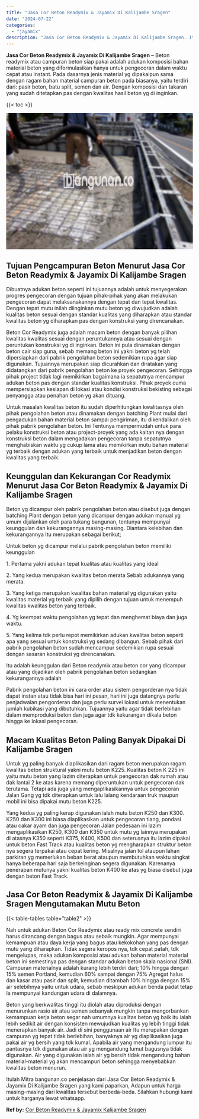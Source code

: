 ```yaml
---
title: "Jasa Cor Beton Readymix & Jayamix Di Kalijambe Sragen"
date: "2024-07-22"
categories: 
  - "jayamix"
description: "Jasa Cor Beton Readymix & Jayamix Di Kalijambe Sragen. Itulah Mitra bangunan.co penjelasan dari Jasa Cor Beton Readymix & Jayamix Di Kalijambe Sragen yang ka..."
---
```


**Jasa Cor Beton Readymix & Jayamix Di Kalijambe Sragen** – Beton readymix atau campuran beton siap pakai adalah adukan komposisi bahan material beton yang diformulasikan hanya untuk pengecoran dalam waktu cepat atau instant. Pada dasarnya jenis material yg dipakaipun sama dengan ragam bahan material campuran beton pada biasanya, yaitu terdiri dari: pasir beton, batu split, semen dan air. Dengan komposisi dan takaran yang sudah ditetapkan pas dengan kwalitas hasil beton yg di inginkan.

{{< toc >}}

![Jasa Cor Beton Readymix & Jayamix Di Kalijambe Sragen](/images/jasa-cor-readymix-51.png)

## Tujuan Pengcampuran Beton Menurut Jasa Cor Beton Readymix & Jayamix Di Kalijambe Sragen

Dibuatnya adukan beton seperti ini tujuannya adalah untuk menyegerakan progres pengecoran dengan tujuan pihak-pihak yang akan melakukan pengecoran dapat melaksanakannya dengan tepat dan tepat kwalitas. Dengan tepat mutu inilah diinginkan mutu beton yg diwujudkan adalah kualitas beton sesuai dengan standar kualitas yang diharapkan atau standar kwalitas beton yg diharapkan pas dengan konstruksi yang direncanakan.

Beton Cor Readymix juga adalah macam beton dengan banyak pilihan kwalitas kwalitas sesuai dengan peruntukannya atau sesuai dengan peruntukan konstruksi yg di inginkan. Beton ini pula dinamakan dengan beton cair siap guna, sebab memang beton ini yakni beton yg telah dipersiapkan dari pabrik pengolahan beton sedemikian rupa agar siap digunakan. Tujuannya merupakan siap dicurahkan dan diratakan yang didatangkan dari pabrik pengolahan beton ke proyek pengecoran. Sehingga pihak project tidak lagi memikirkan bagaimana ia sepatutnya mencampur adukan beton pas dengan standar kualitas konstruksi. Pihak proyek cuma mempersiapkan kesiapan di lokasi atau kondisi konstruksi bekisting sebagai penyangga atau penahan beton yg akan dituang.

Untuk masalah kwalitas beton itu sudah diperhitungkan kwalitasnya oleh pihak pengolahan beton atau dinamakan dengan batching Plant mulai dari pengadukan bahan material beton sampai pengiriman, itu dikendalikan oleh pihak pabrik pengolahan beton. Ini Tentunya mempermudah untuk para pelaku konstruksi beton atau project-proyek yang ada kaitan nya dengan konstruksi beton dalam mengadakan pengecoran tanpa sepatutnya menghabiskan waktu yg cukup lama atau memikirkan mutu bahan material yg terbaik dengan adukan yang terbaik untuk menjadikan beton dengan kwalitas yang terbaik.

## Keunggulan dan Kekurangan Cor Readymix Menurut Jasa Cor Beton Readymix & Jayamix Di Kalijambe Sragen

Beton yg dicampur oleh pabrik pengolahan beton atau disebut juga dengan batching Plant dengan beton yang dicampur dengan adukan manual yg umum dijalankan oleh para tukang bangunan, tentunya mempunyai keunggulan dan kekurangannya masing-masing. Diantara kelebihan dan kekurangannya Itu merupakan sebagai berikut;

Untuk beton yg dicampur melalui pabrik pengolahan beton memiliki keunggulan

1\. Pertama yakni adukan tepat kualitas atau kualitas yang ideal

2\. Yang kedua merupakan kwalitas beton merata Sebab adukannya yang merata.

3\. Yang ketiga merupakan kwalitas bahan material yg digunakan yaitu kwalitas material yg terbaik yang dipilih dengan tujuan untuk menempuh kwalitas kwalitas beton yang terbaik.

4\. Yg keempat waktu pengolahan yg tepat dan menghemat biaya dan juga waktu.

5\. Yang kelima tdk perlu repot memikirkan adukan kwalitas beton seperti apa yang sesuai untuk konstruksi yg sedang dibangun. Sebab pihak dari pabrik pengolahan beton sudah mencampur sedemikian rupa sesuai dengan sasaran konstruksi yg direncanakan.

Itu adalah keunggulan dari Beton readymix atau beton cor yang dicampur atau yang dijadikan oleh pabrik pengolahan beton sedangkan kekurangannya adalah

Pabrik pengolahan beton ini cara order atau sistem pengorderan nya tidak dapat instan atau tidak bisa hari ini pesan, hari ini juga datangnya perlu penjadwalan pengorderan dan juga perlu survei lokasi untuk menentukan jumlah kubikasi yang dibutuhkan. Tujuannya yaitu agar tidak berlebihan dalam memproduksi beton dan juga agar tdk kekurangan dikala beton hingga ke lokasi pengecoran.

## Macam Kualitas Beton Paling Banyak Dipakai Di Kalijambe Sragen

Untuk yg paling banyak diaplikasikan dari ragam beton merupakan ragam kwalitas beton struktural yakni mutu beton K225. Kualitas beton K 225 ini yaitu mutu beton yang lazim diterapkan untuk pengecoran dak rumah atau dak lantai 2 ke atas karena memang diperuntukan untuk pengecoran dak terutama. Tetapi ada juga yang mengaplikasikannya untuk pengecoran Jalan Gang yg tdk diterapkan untuk lalu lalang kendaraan truk maupun mobil ini bisa dipakai mutu beton K225.

Yang kedua yg paling kerap digunakan ialah mutu beton K250 dan K300. K250 dan K300 ini biasa diaplikasikan untuk pengecoran tiang, pondasi atau cakar ayam dan juga pengecoran Jalan pedesaan ini lazim mengaplikasikan K250, K300 dan K350 untuk mutu yg lainnya merupakan di atasnya K350 seperti K375, K400, K500 dan seterusnya itu lazim dipakai untuk beton Fast Track atau kualitas beton yg mengharapkan struktur beton nya segera terpakai atau cepat kering. Misalnya jalan tol ataupun lahan parkiran yg memerlukan beban berat ataupun membutuhkan waktu singkat hanya beberapa hari saja berkeinginan segera digunakan. Karenanya penerapan mutunya yakni kualitas beton K400 ke atas yg biasa disebut juga dengan beton Fast Track.

## Jasa Cor Beton Readymix & Jayamix Di Kalijambe Sragen Mengutamakan Mutu Beton

{{< table-tables table="table2" >}}

Nah untuk adukan Beton Cor Readymix atau ready mix concrete sendiri harus dirancang dengan bagus atau sebaik mungkin. Agar mempunyai kemampuan atau daya kerja yang bagus atau kekokohan yang pas dengan mutu yang diharapkan. Tidak segera keropos nya, tdk cepat patah, tdk mengelupas, maka adukan komposisi atau adukan bahan material material beton ini semestinya pas dengan standar adukan beton skala nasional (SNI). Campuran materialnya adalah kurang lebih terdiri dari; 10% hingga dengan 15% semen Portland, kemudian 60% sampai dengan 75% Agregat halus dan kasar atau pasir dan split, kemudian ditambah 10% hingga dengan 15% air selebihnya yaitu untuk udara, sebab meskipun adukan benda padat tetap Ia mempunyai kandungan udara di dalamnya.

Beton yang berkwalitas tinggi itu diolah atau diproduksi dengan menurunkan rasio air atau semen sebanyak mungkin tanpa mengorbankan kemampuan kerja beton segar nah umumnya kualitas beton yg baik itu ialah lebih sedikit air dengan konsisten mewujudkan kualitas yg lebih tinggi tidak menerapkan banyak air. Jadi di sini penggunaan air Itu merupakan dengan campuran yg tepat tidak berlebihan, banyaknya air yg diaplikasikan juga pakai air yg bersih yang tdk kumal. Apabila air yang mengandung lumpur itu pantasnya tdk digunakan atau air yg mengandung lumut bagusnya tidak digunakan. Air yang digunakan ialah air yg bersih tidak mengandung bahan material-material yg akan mencampuri beton sehingga menyebabkan kwalitas beton menurun.

Itulah Mitra bangunan.co penjelasan dari Jasa Cor Beton Readymix & Jayamix Di Kalijambe Sragen yang kami paparkan, Adapun untuk harga masing-masing dari kwalitas tersebut berbeda-beda. Silahkan hubungi kami untuk harganya lewat whatsapp.

**Ref by:** [Cor Beton Readymix & Jayamix Kalijambe Sragen](https://id.wikipedia.org/wiki/Cor)

